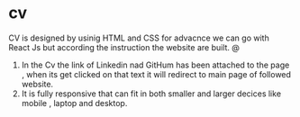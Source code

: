 # cv
CV is designed by usinig HTML and CSS for advacnce we can go with React Js but according the instruction the website are built.
@
1. In the Cv the link of Linkedin nad GitHum has been attached to the page , when its get clicked on that text it will redirect to main page of followed website.
2. It is fully responsive that can fit in both smaller and larger decices like mobile , laptop and desktop.
